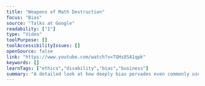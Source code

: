 ```yaml
---
title: "Weapons of Math Destruction"
focus: "Bias"
source: "Talks at Google"
readability: ["I"]
type: "Video"
toolPurpose: []
toolAccessibilityIssues: []
openSource: false
link: "https://www.youtube.com/watch?v=TQHs8SA1qpk"
keywords: []
learnTags: ["ethics","disability","bias","business"]
summary: "A detailed look at how deeply bias pervades even commonly used algorthms. "
---
```


